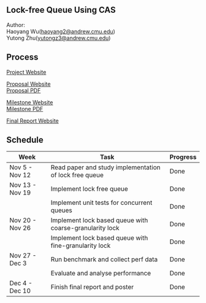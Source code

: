 ## Lock-free Queue Using CAS
Author:  
Haoyang Wu(haoyang2@andrew.cmu.edu)  
Yutong Zhu(yutongz3@andrew.cmu.edu)

## Process
[Project Website](https://wuhaoyang-why.github.io/15618-Lock-Free-Queue/)

[Proposal Website](https://wuhaoyang-why.github.io/15618-Lock-Free-Queue/proposal)  
[Proposal PDF](https://github.com/WuHaoyang-WHY/15618-Lock-Free-Queue/blob/main/reportPDFs/Proposal__2_.pdf)

[Milestone Website](https://wuhaoyang-why.github.io/15618-Lock-Free-Queue/milestoneReport)  
[Milestone PDF](https://github.com/WuHaoyang-WHY/15618-Lock-Free-Queue/blob/main/reportPDFs/Final%20Project%20Milestone%20Report%20(1).pdf)

[Final Report Website](https://wuhaoyang-why.github.io/15618-Lock-Free-Queue/final%20report)

## Schedule
  
| Week | Task |Progress |  
| --- | --- | --- |  
| Nov 5 - Nov 12|Read paper and study implementation of lock free queue|Done|
| Nov 13 - Nov 19|Implement lock free queue|Done|
|               |Implement unit tests for concurrent queues|Done|
| Nov 20 - Nov 26|Implement lock based queue with coarse-granularity lock|Done|
|               |Implement lock based queue with fine-granularity lock|Done|
|Nov 27 - Dec 3|Run benchmark and collect perf data|Done|
|               |Evaluate and analyse performance|Done|
|Dec 4 - Dec 10|Finish final report and poster|Done|
